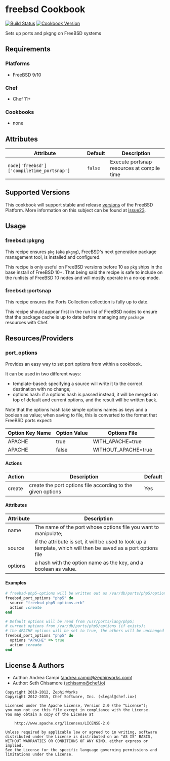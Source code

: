# freebsd Cookbook
[![Build Status](https://travis-ci.org/chef-cookbooks/freebsd.svg?branch=master)](http://travis-ci.org/chef-cookbooks/freebsd) [![Cookbook Version](https://img.shields.io/cookbook/v/freebsd.svg)](https://supermarket.chef.io/cookbooks/freebsd)

Sets up ports and pkgng on FreeBSD systems

## Requirements
### Platforms
- FreeBSD 9/10

### Chef
- Chef 11+

### Cookbooks
- none

## Attributes

Attribute                                 | Default | Description
----------------------------------------- | ------- | ------------------------------------------
`node['freebsd']['compiletime_portsnap']` | `false` | Execute portsnap resources at compile time

## Supported Versions
This cookbook will support stable and release [versions](https://www.freebsd.org/security/index.html#sup) of the FreeBSD Platform. More information on this subject can be found at [issue23](https://github.com/chef-cookbooks/freebsd/issues/23).

## Usage
### freebsd::pkgng
This recipe ensures `pkg` (aka `pkgng`), FreeBSD's next generation package management tool, is installed and configured.

This recipe is only useful on FreeBSD versions before 10 as `pkg` ships in the base install of FreeBSD 10+. That being said the recipe is safe to include on the runlists of FreeBSD 10 nodes and will mostly operate in a no-op mode.

### freebsd::portsnap
This recipe ensures the Ports Collection collection is fully up to date.

This recipe should appear first in the run list of FreeBSD nodes to ensure that the package cache is up to date before managing any `package` resources with Chef.

## Resources/Providers
### port_options
Provides an easy way to set port options from within a cookbook.

It can be used in two different ways:
- template-based: specifying a source will write it to the correct destination with no change;
- options hash: if a options hash is passed instead, it will be merged on top of default and current options, and the result will be written back.

Note that the options hash take simple options names as keys and a boolean as value; when saving to file, this is converted to the format that FreeBSD ports expect:

Option Key Name | Option Value | Options File
--------------- | ------------ | -------------------
APACHE          | true         | WITH_APACHE=true
APACHE          | false        | WITHOUT_APACHE=true

#### Actions

Action | Description                                                 | Default
------ | ----------------------------------------------------------- | -------
create | create the port options file according to the given options | Yes

#### Attributes

Attribute | Description
--------- | ---------------------------------------------------------------------------------------------------------------
name      | The name of the port whose options file you want to manipulate;
source    | if the attribute is set, it will be used to look up a template, which will then be saved as a port options file
options   | a hash with the option name as the key, and a boolean as value.

#### Examples

```ruby
# freebsd-php5-options will be written out as /var/db/ports/php5/options
freebsd_port_options "php5" do
  source "freebsd-php5-options.erb"
  action :create
end

# Default options will be read from /usr/ports/lang/php5;
# current options from /var/db/ports/php5/options (if exists);
# the APACHE options will be set to true, the others will be unchanged
freebsd_port_options "php5" do
  options "APACHE" => true
  action :create
end
```

## License & Authors
- Author: Andrea Campi ([andrea.campi@zephirworks.com](mailto:andrea.campi@zephirworks.com))
- Author: Seth Chisamore ([schisamo@chef.io](mailto:schisamo@chef.io))

```text
Copyright 2010-2012, ZephirWorks
Copyright 2012-2015, Chef Software, Inc. (<legal@chef.io>)

Licensed under the Apache License, Version 2.0 (the "License");
you may not use this file except in compliance with the License.
You may obtain a copy of the License at

    http://www.apache.org/licenses/LICENSE-2.0

Unless required by applicable law or agreed to in writing, software
distributed under the License is distributed on an "AS IS" BASIS,
WITHOUT WARRANTIES OR CONDITIONS OF ANY KIND, either express or implied.
See the License for the specific language governing permissions and
limitations under the License.
```
